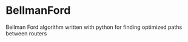 # BellmanFord
Bellman Ford algorithm written with python for finding optimized paths between routers 
